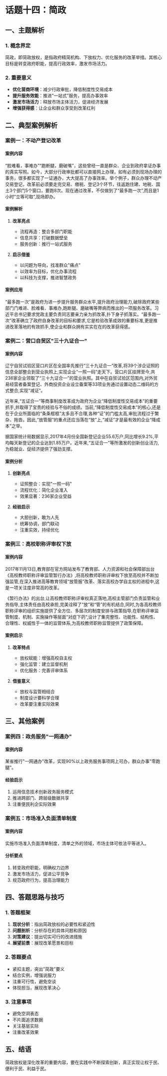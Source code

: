 # 话题十四：简政

## 一、主题解析

### 1. 概念界定
简政，即简政放权，是指政府精简机构、下放权力、优化服务的改革举措。其核心目标是转变政府职能，提高行政效率，激发市场活力。

### 2. 重要意义
- **优化营商环境**：减少行政审批，降低制度性交易成本
- **提升服务效能**：推进"一站式"服务，提高办事效率
- **激发市场活力**：释放市场主体活力，促进经济发展
- **增强获得感**：让企业和群众享受到改革红利

## 二、典型案例解析

### 案例一：不动产登记改革
#### 案例内容
“脸难看，事难办”“跑断腿，磨破嘴”，这些曾经一直是群众、企业到政府拿证办事的真实写照。如今，大部分行政审批都可以直接网上办理，如有必须到现场办理的事务，很多都实现了一证通办，大大提高了办事效率。举个例子，群众办理不动产交易登记，改革前必须要走完交易、缴税、登记3个环节，往返跑住建、地税、国土3个部门5个窗口，要跑8次。现在通过改革，不仅做到了“最多跑一次”,而且是1小时“立等可取”,现场即办。

#### 案例解析
1. **改革亮点**
   - 流程再造：整合多部门职能
   - 信息共享：打破数据壁垒
   - 服务创新：推行一站式服务

2. **启示借鉴**
   - 以问题为导向，找准群众"痛点"
   - 以效率为目标，优化办事流程
   - 以科技为支撑，推进智慧政务

#### 案例应用
“最多跑一次”是政府为进一步提升服务群众水平,提升政府治理能力,破除政府某些部门门难进、脸难看、事难办,跑断腿、磨破嘴等弊病而推出的一项服务改革。习近平总书记要求党政主要负责同志要亲力亲为抓改革,扑下身子抓落实。“最多跑一次”改革确立了政府自身改革的目标和要求,它是检验改革成效的重要标准,更是推进改革落地的有效抓手,使企业和群众拥有实实在在的改革获得感。


### 案例二：营口自贸区"三十九证合一"
#### 案例内容
辽宁自贸试验区营口片区在全国率先推行“三十九证合一”改革,将39个涉企证照的信息全部整合到营业执照上,实现企业“一照一码”走天下。营口片区挂牌至今,共236家企业领取了“三十九证合一”的营业执照。其中在自贸试验区范围内,对外贸易经营者备案登记、外商投资企业设立备案等33项业务通过设置动态二维码的方式整合,实现“减证”。

近年来,“五证合一”等商事制度改革成为政府为企业“降低制度性交易成本”的重要抓手,并取得了宝贵的经验与不俗的成绩。当前,“降低制度性交易成本”的核心,还是在于企业所面临的“条条框框”太多且不合理,各种“证”的门槛太高,审批流程过于繁杂、拖沓。因此,“放管服”的重点还应当落在“放”上,“减证”才是最有效的企业“降成本”之举。

据国家统计局数据显示,2017年4月份全国新登记企业55.6万户,同比增长9.2%,平均每天新登记的企业达到1.85万户。近年来,“五证合一”等所激发的创新创业活力,为稳就业、促经济提供了强劲支撑。

#### 案例分析
1. **创新亮点**
   - 证照整合：实现"一照一码"
   - 流程优化：简化企业准入
   - 效果显著：236家企业受益

2. **经验启示**
   - 大胆创新，敢为人先
   - 统筹协调，部门联动
   - 注重实效，持续优化

### 案例三：高校职称评审权下放
#### 案例内容
2017年11月13日,教育部在官方网站发布了教育部、人力资源和社会保障部出台《高校教师职称评审监管暂行办法》,将高校教师职称评审权下放至高校并不断加强监管,在深入推进高等教育领域“放管服”改革、落实高校办学自主权的进程中,这是一项关注度非常高的改革。

《暂行办法》的出台,让高校教师职称评审权真正落地,高校主管部门负责监管和业务指导,主体责任由高校承担,完美诠释了“放”和“管”的有机结合,同时,为各高校教师职称评审的组织实施提供了全方位、多层次的制度安排与政策指导,在职称评审监管制度、机制、实施操作等层面“对症下药”,设计了集完整性、功能性、结构性、合理性、权威性于一体的监管体系,为高校教师职称监管提供了政策保障。

#### 案例启示
1. **改革特点**
   - 放权赋能：增强高校自主权
   - 强化监管：建立监督机制
   - 优化服务：完善评审体系

2. **借鉴意义**
   - 放权与监管相结合
   - 制度设计要科学合理
   - 改革要注重实际效果

## 三、其他案例

### 案例四：政务服务"一网通办"
#### 案例内容
某省推行"一网通办"改革，实现90%以上政务服务事项网上可办，群众办事"零跑腿"。

#### 经验启示
1. 运用信息技术创新政务服务模式
2. 推进跨部门、跨层级数据共享
3. 注重便民利企实际效果

### 案例五：市场准入负面清单制度
#### 案例内容
实施市场准入负面清单制度，清单之外的领域，市场主体可依法平等进入。

#### 分析要点
1. 转变政府职能，明确权力边界
2. 激发市场活力，促进公平竞争
3. 规范政府行为，提高治理能力

## 四、答题思路与技巧

### 1. 答题框架
1. **现状分析**：指出简政放权的必要性和紧迫性
2. **问题剖析**：分析存在的具体问题和原因
3. **对策建议**：提出切实可行的改进措施
4. **展望前景**：展现改革愿景和目标

### 2. 答题要点
- 紧扣主题，突出"简政"要义
- 结合实例，增强说服力
- 注重可行性，避免空谈
- 体现担当，展现改革决心

### 3. 注意事项
- 避免空洞表态
- 不片面追求数据
- 关注基层实际
- 注重改革效果

## 五、结语
简政放权是深化改革的重要内容，要在实践中不断探索创新，真正实现让权于民、便利于民、利益于民。
